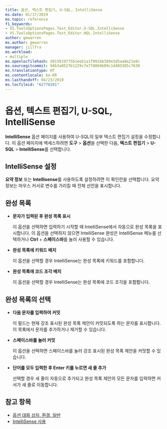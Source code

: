 ```yaml
---
title: 옵션, 텍스트 편집기, U-SQL, IntelliSense
ms.date: 01/17/2019
ms.topic: reference
f1_keywords:
- VS.ToolsOptionsPages.Text_Editor.U-SQL.IntelliSense
- VS.ToolsOptionsPages.Text_Editor.HQL.IntelliSense
author: gewarren
ms.author: gewarren
manager: jillfra
ms.workload:
- multiple
ms.openlocfilehash: d915019775b1eeb1a1f091bb389e5d5aa8e21e8c
ms.sourcegitcommit: 94b3a052fb1229c7e7f8804b09c1d403385c7630
ms.translationtype: HT
ms.contentlocale: ko-KR
ms.lasthandoff: 04/23/2019
ms.locfileid: "62778201"
---
```

# <a name="options-text-editor-u-sql-intellisense"></a>옵션, 텍스트 편집기, U-SQL, IntelliSense

**IntelliSense** 옵션 페이지를 사용하여 U-SQL의 일부 텍스트 편집기 설정을 수정합니다. 이 옵션 페이지에 액세스하려면 **도구** > **옵션**을 선택한 다음, **텍스트 편집기** > **U-SQL** > **IntelliSense**를 선택합니다.

## <a name="intellisense-settings"></a>IntelliSense 설정

**요약 정보** 또는 **Intellisense**를 사용하도록 설정하려면 이 확인란을 선택합니다. 요약 정보는 마우스 커서로 변수를 가리킬 때 전체 선언을 표시합니다.

## <a name="completion-lists"></a>완성 목록

- **문자가 입력된 후 완성 목록 표시**

   이 옵션을 선택하면 입력하기 시작할 때 IntelliSense에서 자동으로 완성 목록을 표시합니다. 이 옵션을 선택하지 않으면 IntelliSense 완성은 IntelliSense 메뉴를 선택하거나 **Ctrl** + **스페이스바**를 눌러 사용할 수 있습니다.

- **완성 목록에 키워드 배치**

   이 옵션을 선택할 경우 IntelliSense는 완성 목록에 키워드를 포함합니다.

- **완성 목록에 코드 조각 배치**

   이 옵션을 선택할 경우 IntelliSense는 완성 목록에 코드 조각을 포함합니다.

## <a name="selection-in-completion-list"></a>완성 목록의 선택

- **다음 문자를 입력하여 커밋**

   이 필드는 현재 강조 표시된 완성 목록 제안이 커밋되도록 하는 문자를 표시합니다. 이 목록에서 문자를 추가하거나 제거할 수 있습니다.

- **스페이스바를 눌러 커밋**

   이 옵션을 선택하면 스페이스바를 눌러 강조 표시된 완성 목록 제안을 커밋할 수 있습니다.

- **단어를 모두 입력한 후 Enter 키를 누르면 새 줄 추가**

   선택할 경우 새 줄이 자동으로 추가되고 완성 목록 제안의 모든 문자를 입력하면 커서가 새 줄로 이동합니다.

## <a name="see-also"></a>참고 항목

- [옵션 대화 상자, 환경, 일반](../../ide/reference/general-environment-options-dialog-box.md)
- [IntelliSense 사용](../../ide/using-intellisense.md)